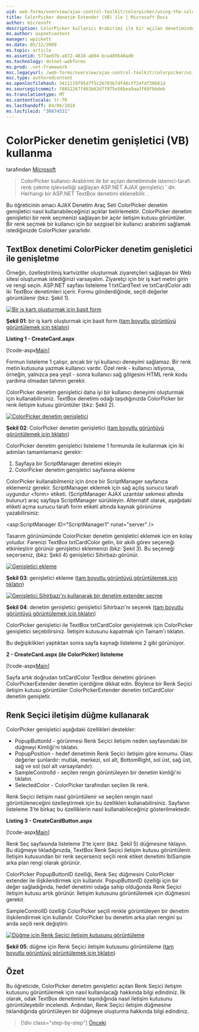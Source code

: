 ```yaml
---
uid: web-forms/overview/ajax-control-toolkit/colorpicker/using-the-colorpicker-control-extender-vb
title: ColorPicker denetim Extender (VB) ile | Microsoft Docs
author: microsoft
description: ColorPicker kullanıcı Arabirimi ile bir açılan denetiminde istemci-tarafı renk çekme işlevselliği sağlayan ASP.NET AJAX genişletici ' dir. Tüm ASP.NET eklenebilecek...
ms.author: aspnetcontent
manager: wpickett
ms.date: 05/12/2009
ms.topic: article
ms.assetid: 577ae07b-a872-4818-a804-bca489b40ad0
ms.technology: dotnet-webforms
ms.prod: .net-framework
msc.legacyurl: /web-forms/overview/ajax-control-toolkit/colorpicker/using-the-colorpicker-control-extender-vb
msc.type: authoredcontent
ms.openlocfilehash: 3411119f85d7f5c26703b7df40cff24fdf30b81d
ms.sourcegitcommit: f8852267f463b62d7f975e56bea9aa3f68fbbdeb
ms.translationtype: MT
ms.contentlocale: tr-TR
ms.lasthandoff: 04/06/2018
ms.locfileid: "30874531"
---
```

<a name="using-the-colorpicker-control-extender-vb"></a>ColorPicker denetim genişletici (VB) kullanma
====================
tarafından [Microsoft](https://github.com/microsoft)

> ColorPicker kullanıcı Arabirimi ile bir açılan denetiminde istemci-tarafı renk çekme işlevselliği sağlayan ASP.NET AJAX genişletici ' dir. Herhangi bir ASP.NET TextBox denetimi eklenebilir. .


Bu öğreticinin amacı AJAX Denetim Araç Seti ColorPicker denetim genişletici nasıl kullanabileceğinizi açıklar belirlemektir. ColorPicker denetim genişletici bir renk seçmenizi sağlayan bir açılır iletişim kutusu görüntüler. Bir renk seçmek bir kullanıcı için bir sezgisel bir kullanıcı arabirimi sağlamak istediğinizde ColorPicker yararlıdır.

## <a name="extending-a-textbox-control-with-the-colorpicker-control-extender"></a>TextBox denetimi ColorPicker denetim genişletici ile genişletme

Örneğin, özelleştirilmiş kartvizitler oluşturmak ziyaretçileri sağlayan bir Web sitesi oluşturmak istediğinizi varsayalım. Ziyaretçi için bir iş kart metni girin ve rengi seçin. ASP.NET sayfası listeleme 1 txtCardText ve txtCardColor adlı iki TextBox denetimleri içerir. Formu gönderdiğinde, seçili değerler görüntülenir (bkz: Şekil 1).


[![Bir iş kartı oluşturmak için basit form](using-the-colorpicker-control-extender-vb/_static/image1.jpg)](using-the-colorpicker-control-extender-vb/_static/image1.png)

**Şekil 01**: bir iş kartı oluşturmak için basit form ([tam boyutlu görüntüyü görüntülemek için tıklatın](using-the-colorpicker-control-extender-vb/_static/image2.png))


**Listing 1 - CreateCard.aspx**

[!code-aspx[Main](using-the-colorpicker-control-extender-vb/samples/sample1.aspx)]

Formun listeleme 1 çalışır, ancak bir iyi kullanıcı deneyimi sağlamaz. Bir renk metin kutusuna yazmak kullanıcı vardır. Özel renk - kullanıcı istiyorsa, örneğin, yalnızca pea yeşil - sonra kullanıcı sağ gölgesini HTML renk kodu yardıma olmadan tahmin gerekir.

ColorPicker denetim genişletici daha iyi bir kullanıcı deneyimi oluşturmak için kullanabilirsiniz. TextBox denetimi odağı taşıdığınızda ColorPicker bir renk iletişim kutusu görüntüler (bkz: Şekil 2).


[![ColorPicker denetim genişletici](using-the-colorpicker-control-extender-vb/_static/image2.jpg)](using-the-colorpicker-control-extender-vb/_static/image3.png)

**Şekil 02**: ColorPicker denetim genişletici ([tam boyutlu görüntüyü görüntülemek için tıklatın](using-the-colorpicker-control-extender-vb/_static/image4.png))


ColorPicker denetim genişletici listeleme 1 formunda ile kullanmak için iki adımları tamamlamanız gerekir:

1. Sayfaya bir ScriptManager denetimi ekleyin
2. ColorPicker denetim genişletici sayfasına ekleme

ColorPicker kullanabilmeniz için önce bir ScriptManager sayfanıza eklemeniz gerekir. ScriptManager eklemek için sağ açılış sunucu tarafı uygundur &lt;form&gt; etiketi. (ScriptManager AJAX uzantılar sekmesi altında bulunur) araç sayfaya ScriptManager sürükleyin. Alternatif olarak, aşağıdaki etiketi açma sunucu tarafı form etiketi altında kaynak görünüme yazabilirsiniz:

&lt;asp:ScriptManager ID="ScriptManager1" runat="server" /&gt;

Tasarım görünümünde ColorPicker denetim genişletici eklemek için en kolay yoludur. Farenizi TextBox txtCardColor gelin, bir akıllı görev seçeneği etkinleştirir görünür genişletici eklemenizi (bkz: Şekil 3). Bu seçeneği seçerseniz, (bkz: Şekil 4) genişletici Sihirbazı görünür.


[![Genişletici ekleme](using-the-colorpicker-control-extender-vb/_static/image3.jpg)](using-the-colorpicker-control-extender-vb/_static/image5.png)

**Şekil 03**: genişletici ekleme ([tam boyutlu görüntüyü görüntülemek için tıklatın](using-the-colorpicker-control-extender-vb/_static/image6.png))


[![Genişletici Sihirbazı'nı kullanarak bir denetim extender seçme](using-the-colorpicker-control-extender-vb/_static/image4.jpg)](using-the-colorpicker-control-extender-vb/_static/image7.png)

**Şekil 04**: denetim genişletici genişletici Sihirbazı'nı seçerek ([tam boyutlu görüntüyü görüntülemek için tıklatın](using-the-colorpicker-control-extender-vb/_static/image8.png))


ColorPicker genişletici ile TextBox txtCardColor genişletmek için ColorPicker genişletici seçebilirsiniz. İletişim kutusunu kapatmak için Tamam'ı tıklatın.

Bu değişiklikleri yaptıktan sonra sayfa kaynağı listeleme 2 gibi görünüyor.

**2 - CreateCard.aspx (ile ColorPicker) listeleme**

[!code-aspx[Main](using-the-colorpicker-control-extender-vb/samples/sample2.aspx)]

Sayfa artık doğrudan txtCardColor TextBox denetimi görünen ColorPickerExtender denetim içerdiğine dikkat edin. Böylece bir Renk Seçici iletişim kutusu görüntüler ColorPickerExtender denetim txtCardColor denetim genişletir.

## <a name="using-a-button-to-launch-the-color-picker-dialog"></a>Renk Seçici iletişim düğme kullanarak

ColorPicker genişletici aşağıdaki özellikleri destekler:

- PopupButtonId - görünmesi Renk Seçici iletişim neden sayfasındaki bir düğmeyi Kimliği'ni tıklatın.
- PopupPosition - hedef denetimin Renk Seçici iletişim göre konumu. Olası değerler şunlardır: mutlak, merkezi, sol alt, BottomRight, sol üst, sağ üst, sağ ve sol (sol alt varsayılandır).
- SampleControlId - seçilen rengin görüntüleyen bir denetim kimliği'ni tıklatın.
- SelectedColor - ColorPicker tarafından seçilen ilk renk.

Renk Seçici iletişim nasıl görüntülenir ve seçilen rengin nasıl görüntüleneceğini özelleştirmek için bu özellikleri kullanabilirsiniz. Sayfanın listeleme 3'te birkaç bu özelliklerin nasıl kullanabileceğiniz gösterilmektedir.

**Listing 3 - CreateCardButton.aspx**

[!code-aspx[Main](using-the-colorpicker-control-extender-vb/samples/sample3.aspx)]

Renk Seç sayfasında listeleme 3'te içerir (bkz. Şekil 5) düğmesine tıklayın. Bu düğmeye tıkladığınızda, TextBox Renk Seçici iletişim kutusu görüntülenir. İletişim kutusundan bir renk seçerseniz seçili renk etiket denetimi lblSample arka plan rengi olarak görünür.

ColorPicker PopupButtonID özelliği, Renk Seç düğmesini ColorPicker extender ile ilişkilendirmek için kullanılır. PopupButtonID özelliği için bir değer sağladığında, hedef denetimi odağa sahip olduğunda Renk Seçici iletişim kutusu artık görünür. İletişim kutusunu görüntülemek için düğmesini gerekir.

SampleControlID özelliği ColorPicker seçili renkle görüntüleyen bir denetim ilişkilendirmek için kullanılır. ColorPicker bu denetim arka plan rengini şu anda seçili renk değiştirir.


[![Düğme için Renk Seçici iletişim kutusunu görüntüleme](using-the-colorpicker-control-extender-vb/_static/image5.jpg)](using-the-colorpicker-control-extender-vb/_static/image9.png)

**Şekil 05**: düğme için Renk Seçici iletişim kutusunu görüntüleme ([tam boyutlu görüntüyü görüntülemek için tıklatın](using-the-colorpicker-control-extender-vb/_static/image10.png))


## <a name="summary"></a>Özet

Bu öğreticide, ColorPicker denetim genişletici açılan Renk Seçici iletişim kutusunu görüntülemek için nasıl kullanılacağı hakkında bilgi edindiniz. İlk olarak, odak TextBox denetimine taşındığında nasıl iletişim kutusunu görüntüleyebilir incelendi. Ardından, Renk Seçici iletişim düğmesine tıklandığında görüntüleyen bir düğmeye oluşturma hakkında bilgi edindiniz.

> [!div class="step-by-step"]
> [Önceki](using-the-colorpicker-control-extender-cs.md)
